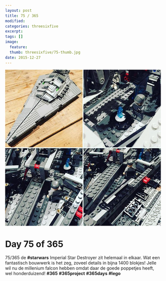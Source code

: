 ```yaml
---
layout: post
title: 75 / 365
modified:
categories: threesixfive
excerpt:
tags: []
image:
  feature: 
  thumb: threesixfive/75-thumb.jpg
date: 2015-12-27
---
```


![75](/images/threesixfive/75.jpg)

# Day 75 of 365

75/365 de **\#starwars** Imperial Star Destroyer zit helemaal in elkaar. Wat een fantastisch bouwwerk is het zeg, zoveel details in bijna 1400 blokjes! Jelle wil nu de millenium falcon hebben omdat daar de goede poppetjes heeft, wel honderduizend! **\#365** **\#365project** **\#365days** **\#lego**
